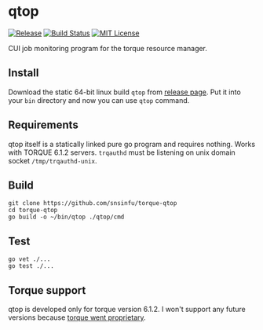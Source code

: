 # qtop

[![Release][release-badge]][release-url]
[![Build Status][travis-badge]][travis-url]
[![MIT License][license-badge]][license-url]

CUI job monitoring program for the torque resource manager.

[release-badge]: https://img.shields.io/github/release/snsinfu/torque-qtop.svg
[release-url]: https://github.com/snsinfu/torque-qtop/releases/latest
[travis-badge]: https://travis-ci.org/snsinfu/torque-qtop.svg?branch=master
[travis-url]: https://travis-ci.org/snsinfu/torque-qtop
[license-badge]: https://img.shields.io/badge/license-MIT-blue.svg
[license-url]: https://github.com/snsinfu/torque-qtop/blob/master/LICENSE.txt

## Install

Download the static 64-bit linux build `qtop` from [release page][release-url].
Put it into your `bin` directory and now you can use `qtop` command.

## Requirements

qtop itself is a statically linked pure go program and requires nothing. Works
with TORQUE 6.1.2 servers. `trqauthd` must be listening on unix domain socket
`/tmp/trqauthd-unix`.

## Build

```console
git clone https://github.com/snsinfu/torque-qtop
cd torque-qtop
go build -o ~/bin/qtop ./qtop/cmd
```

## Test

```console
go vet ./...
go test ./...
```

## Torque support

qtop is developed only for torque version 6.1.2. I won't support any future
versions because [torque went proprietary][torque-download].

[torque-download]: https://www.adaptivecomputing.com/support/download-center/torque-download/
